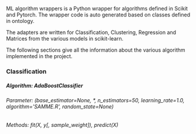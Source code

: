 
ML algorithm wrappers is a Python wrapper for algorithms defined in Scikit and Pytorch. The wrapper code is auto generated based on classes defined in ontology.

The adapters are written for Classification, Clustering, Regression and Matrices from the various models in scikit-learn.

The following sections give all the information about the various algorithm implemented in the project.

### Classification

##### Algorithm: AdaBoostClassifier
###### Parameter: (base_estimator=None, *, n_estimators=50, learning_rate=1.0, algorithm='SAMME.R', random_state=None)
###### Methods: fit(X, y[, sample_weight]), predict(X)